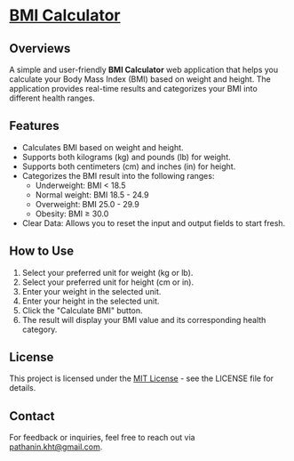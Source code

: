 # [BMI Calculator](https://pathanin-kht.github.io/BMI-Calculator-Web/)

## Overviews
A simple and user-friendly **BMI Calculator** web application that helps you calculate your Body Mass Index (BMI) based on weight and height. The application provides real-time results and categorizes your BMI into different health ranges.

## Features
- Calculates BMI based on weight and height.
- Supports both kilograms (kg) and pounds (lb) for weight. 
- Supports both centimeters (cm) and inches (in) for height.
- Categorizes the BMI result into the following ranges:
  - Underweight: BMI < 18.5
  - Normal weight: BMI 18.5 - 24.9
  - Overweight: BMI 25.0 - 29.9
  - Obesity: BMI ≥ 30.0
- Clear Data: Allows you to reset the input and output fields to start fresh.
## How to Use
1. Select your preferred unit for weight (kg or lb).
2. Select your preferred unit for height (cm or in).
3. Enter your weight in the selected unit.
4. Enter your height in the selected unit.
5. Click the "Calculate BMI" button.
6. The result will display your BMI value and its corresponding health category.

## License
This project is licensed under the [MIT License](LICENSE) - see the LICENSE file for details.

## Contact
For feedback or inquiries, feel free to reach out via [pathanin.kht@gmail.com](pathanin.kht@gmail.com).
